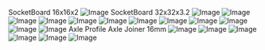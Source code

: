 SocketBoard 16x16x2
![Image](lego.md.0.png)
SocketBoard 32x32x3.2
![Image](lego.md.1.png)
![Image](lego.md.2.png)
![Image](lego.md.3.png)
![Image](lego.md.4.png)
![Image](lego.md.5.png)
![Image](lego.md.6.png)
![Image](lego.md.7.png)
![Image](lego.md.8.png)
![Image](lego.md.9.png)
![Image](lego.md.10.png)
![Image](lego.md.11.png)
![Image](lego.md.12.png)
Axle Profile
Axle Joiner 16mm
![Image](lego.md.13.png)
![Image](lego.md.14.png)
![Image](lego.md.15.png)
![Image](lego.md.16.png)
![Image](lego.md.17.png)
![Image](lego.md.18.png)